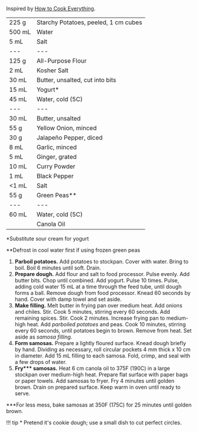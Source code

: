 Inspired by [How to Cook Everything](https://www.amazon.com/How-Cook-Everything-Recipes-Anniversary/dp/0764578650).

|||
|:--|:--|
| 225 g  | Starchy Potatoes, peeled, 1 cm cubes
| 500 mL | Water
| 5 mL   | Salt
| ---    | ---
| 125 g  | All-Purpose Flour
| 2 mL   | Kosher Salt
| 30 mL  | Butter, unsalted, cut into bits
| 15 mL  | Yogurt*
| 45 mL  | Water, cold (5C)
| ---    | ---
| 30 mL  | Butter, unsalted
| 55 g   | Yellow Onion, minced
| 30 g   | Jalapeño Pepper, diced
| 8 mL   | Garlic, minced
| 5 mL   | Ginger, grated
| 10 mL  | Curry Powder
| 1 mL   | Black Pepper
| <1 mL  | Salt
| 55 g   | Green Peas**
| ---    | ---
| 60 mL  | Water, cold (5C)
|        | Canola Oil

*Substitute sour cream for yogurt

**Defrost in cool water first if using frozen green peas

1. **Parboil potatoes.** Add potatoes to stockpan. Cover with water. Bring to boil. Boil 6 minutes until soft. Drain.
2. **Prepare dough.** Add flour and salt to food processor. Pulse evenly. Add butter bits. Chop until combined. Add yogurt. Pulse 10 times. Pulse, adding cold water 15 mL at a time through the feed tube, until dough forms a ball. Remove dough from food processor. Knead 60 seconds by hand. Cover with damp towel and set aside.
3. **Make filling.** Melt butter in frying pan over medium heat. Add onions and chiles. Stir. Cook 5 minutes, stirring every 60 seconds. Add remaining spices. Stir. Cook 2 minutes. Increase frying pan to medium-high heat. Add *parboiled potatoes* and peas. Cook 10 minutes, stirring every 60 seconds, until potatoes begin to brown. Remove from heat. Set aside as *samosa filling.*
4. **Form samosas.** Prepare a lightly floured surface. Knead dough briefly by hand. Dividing as necessary, roll circular pockets 4 mm thick x 10 cm in diameter. Add 15 mL filling to each samosa. Fold, crimp, and seal with a few drops of water.
5. **Fry\*\*\* samosas.** Heat 6 cm canola oil to 375F (190C) in a large stockpan over medium-high heat. Prepare flat surface with paper bags or paper towels. Add samosas to fryer. Fry 4 minutes until golden brown. Drain on prepared surface. Keep warm in oven until ready to serve.

***For less mess, bake samosas at 350F (175C) for 25 minutes until golden brown.

!!! tip
    * Pretend it's cookie dough; use a small dish to cut perfect circles.
